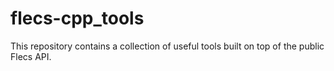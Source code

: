 # flecs-cpp_tools
This repository contains a collection of useful tools built on top of the public Flecs API.
